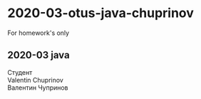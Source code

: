 # 2020-03-otus-java-chuprinov <br>
For homework's only <br>
## 2020-03 java<br>
Студент<br>
Valentin Chuprinov <br>
Валентин Чупринов
